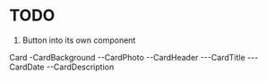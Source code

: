 # TODO

1.  Button into its own component

Card
-CardBackground
--CardPhoto
--CardHeader
---CardTitle
---CardDate
--CardDescription
